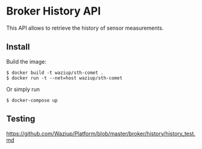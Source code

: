 Broker History API
==================

This API allows to retrieve the history of sensor measurements.

Install
-------

Build the image:

```
$ docker build -t waziup/sth-comet .
$ docker run -t --net=host waziup/sth-comet

```
Or simply run

```
$ docker-compose up

```

Testing
----

https://github.com/Waziup/Platform/blob/master/broker/history/history_test.md

